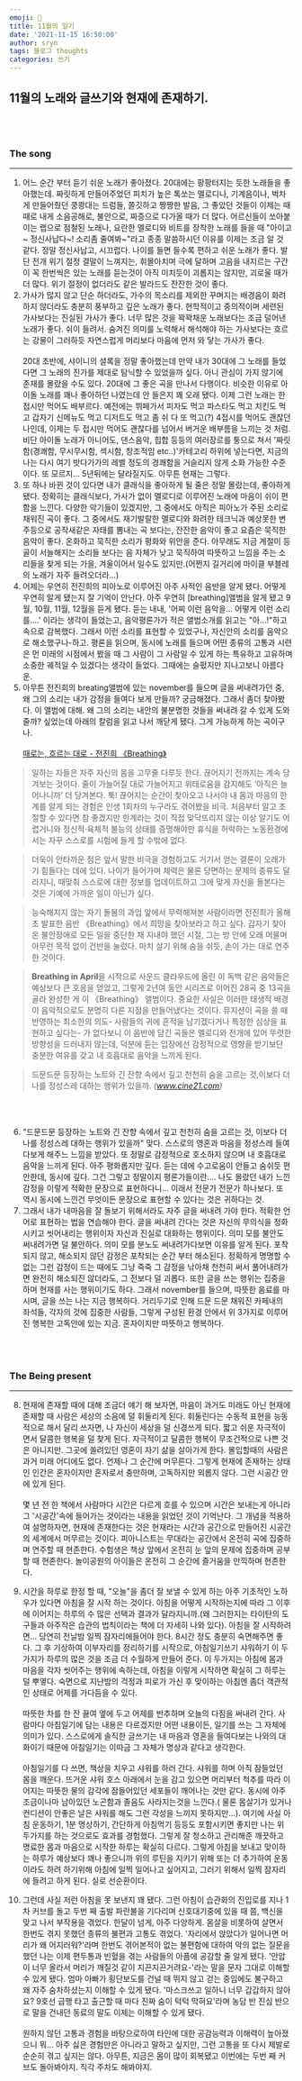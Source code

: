 ```yaml
---
emoji: 🍟
title: 11월의 일기
date: '2021-11-15 16:50:00'
author: sryn
tags: 블로그 thoughts
categories: 쓰기
---
```


## 11월의 노래와 글쓰기와 현재에 존재하기.

</br></br>

### The song

---

1.  어느 순간 부터 듣기 쉬운 노래가 좋아졌다. 20대에는 팡팡터지는 듯한 노래들을 좋아했는데. 짜릿하게 만들어주었던 피치가 높은 톡쏘는 멜로디나, 기계음이나, 벅차게 만들어줬던 쿵쾅대는 드럼들, 쫄깃하고 짱짱한 발음, 그 좋았던 것들이 이제는 때때로 내게 소음공해로, 불안으로, 짜증으로 다가올 때가 더 많다. 어르신들이 쏘아붙이는 랩으로 점철된 노래나, 요란한 멜로디와 비트를 장착한 노래를 들을 때 "아이고~ 정신사납다~! 소리좀 줄여봐~"라고 종종 말씀하시던 이유를 이제는 조금 알 것 같다. 정말 정신사납고, 시끄럽다. 나이를 들면 들수록 편하고 쉬운 노래가 좋다. 발단 전개 위기 절정 결말이 느껴지는, 휘몰아치며 극에 달하며 고음을 내지르는 구간이 꼭 한번씩은 있는 노래를 듣는것이 아직 미치듯이 괴롭지는 않지만, 괴로울 때가 더 많다. 위기 절정이 없더라도 같은 발라드도 잔잔한 것이 좋다.
    </br>
2.  가사가 많지 않고 단순 하더라도, 가수의 목소리를 제외한 꾸며지는 배경음이 화려하지 않더라도 충분히 풍부하고 깊은 노래가 좋다. 현학적이고 중의적이며 세련된 가사보다는 진실된 가사가 좋다. 너무 많은 것을 꽉꽉채운 노래보다는 조금 덜어낸 노래가 좋다. 쉬이 들려서. 숨겨진 의미를 노력해서 해석해야 하는 가사보다는 흐르는 강물이 그러하듯 자연스럽게 머리보다 마음에 먼저 와 닿는 가사가 좋다.</br></br>20대 초반에, 샤이니의 셜록을 정말 좋아했는데 만약 내가 30대에 그 노래를 들었다면 그 노래의 진가를 제대로 탐닉할 수 있었을까 싶다. 아니 관심이 가지 않기에 존재를 몰랐을 수도 있다. 20대에 그 좋은 곡을 만나서 다행이다. 비슷한 이유로 아이돌 노래를 꽤나 좋아하던 나였는데 안 들은지 꽤 오래 됐다. 이제 그런 노래는 한접시만 먹어도 배부르다. 예전에는 뷔페가서 피자도 먹고 파스타도 먹고 치킨도 먹고 갑자기 신메뉴도 먹고 디저트도 먹고 좀 쉬 다 또 먹고(?) 4접시를 먹어도 괜찮던 나인데, 이제는 두 접시만 먹어도 괜찮다를 넘어서 버거운 배부름을 느끼는 것 처럼. 비단 아이돌 노래가 아니어도, 댄스음악, 힙합 등등의 여러장르를 퉁으로 쳐서 '짜릿함(경쾌함, 무시무시함, 섹시함, 창조적임 etc..)'카테고리 하위에 넣는다면, 지금의 나는 다시 여기 밧다가가의 레벨 정도의 경쾌함을 거슬리지 않게 소화 가능한 수준이다. 또 모르지... 5년뒤에는 달라질지도. 아무튼 현재는 그렇다.
    </br>
3.  또 하나 바뀐 것이 있다면 내가 클래식을 좋아하게 될 줄은 정말 몰랐는데, 좋아하게 됐다. 정확히는 클래식보다, 가사가 없이 멜로디로 이루어진 노래에 마음이 쉬이 편함을 느낀다. 다양한 악기들이 있겠지만, 그 중에서도 아직은 피아노가 주된 소리로 채워진 곡이 좋다. 그 중에서도 재기발랄한 멜로디와 화려한 테크닉과 예상못한 변주등으로 공작새같은 자태를 뽐내는 곡 보다는, 잔잔한 음악이 좋고 요즘은 묵직한 음악이 좋다. 온화하고 묵직한 소리가 평화와 위안을 준다. 아무래도 지금 계절이 등골이 서늘해지는 소리들 보다는 음 자체가 낮고 묵직하여 따뜻하고 느낌을 주는 소리들을 찾게 되는 가을, 겨울이어서 일수도 있지만.(어쩐지 길거리에 마이클 부블레의 노래가 자주 들려오더라...)
    </br>
4.  어제는 우연히 전진희의 피아노로 이루어진 아주 사적인 음반을 알게 됐다. 어떻게 우연히 알게 됐는지 잘 기억이 안난다. 아주 우연히 [breathing]앨범을 알게 됐고 9월, 10월, 11월, 12월을 듣게 됐다. 듣는 내내, '어찌 이런 음악을... 어떻게 이런 소리를....' 이라는 생각이 들었는고, 음악평론가가 적은 앨범소개를 읽고는 "아...!"하고 속으로 감복했다. 그래서 이런 소리를 표현할 수 있었구나, 자신안의 소리를 음악으로 해소했구나-하고. 평론을 읽으며, 동시에 노래를 들으며 어떤 종류의 고통과 시련은 먼 미래의 시점에서 봤을 때 그 사람이 그 사람일 수 있게 하는 특유하고 고유하며 소중한 궤적일 수 있겠다는 생각이 들었다. 그때에는 슬펐지만 지나고보니 아름다운.
    </br>
5.  아무튼 전진희의 breating앨범에 있는 november를 들으며 글을 써내려가던 중, 왜 그의 소리는 내가 감정을 들여다 보게 만들까? 궁금해졌다. 그래서 좀더 찾아봤다. 이 앨범에 대해. 왜 그의 소리는 내안의 불분명한 것들을 써내려 갈 수 있게 도와줄까? 싶었는데 아래의 칼럼을 읽고 나서 깨닫게 됐다. 그게 가능하게 하는 곡이구나.
    </br></br>
    [때로는, 흐르는 대로 - 전진희 《Breathing》](http://www.cine21.com/news/view/?mag_id=97357)

> 일하는 자들은 자주 자신의 몸을 고무줄 다루듯 한다. 끊어지기 전까지는 계속 당겨보는 것이다. 줄이 가늘어질 대로 가늘어지고 위태로움을 감지해도 ‘아직은 늘어나니까’ 더 당겨본다. 툭! 끊어지는 순간이 찾아오고 나서야 내 몸과 마음의 한계를 알게 되는 경험은 인생 1회차의 누구라도 겪어봤을 비극. 처음부터 알고 조절할 수 있다면 참 좋겠지만 한계라는 것이 직접 맞닥뜨리지 않는 이상 알기도 어렵거니와 정신적·육체적 불능의 상태를 증명해야만 휴식을 허락하는 노동환경에서는 자꾸 스스로를 시험에 들게 할 수밖에 없다.

> 더욱이 안타까운 점은 앞서 말한 비극을 경험하고도 거기서 얻는 결론이 오래가기 힘들다는 데에 있다. 나이가 들어가며 체력은 물론 당면하는 문제의 종류도 달라지니, 때맞춰 스스로에 대한 정보를 업데이트하고 그에 맞게 자신을 돌본다는 것은 기예에 가까운 일이 아닌가 싶다.

> 능숙해지지 않는 자기 돌봄의 과업 앞에서 무력해져본 사람이라면 전진희가 올해 초 발표한 음반 《Breathing》에서 희망을 찾아보라고 하고 싶다. 갑자기 찾아온 불안장애로 모든 일을 중단한 채 지내야 했던 시절, 그는 방 안에 오래 머물며 아무런 목적 없이 건반을 눌렀다. 마치 살기 위해 숨을 쉬듯, 손이 가는 대로 연주한 것이다.

> **Breathing in April**을 시작으로 사운드 클라우드에 올린 이 독백 같은 음악들은 예상보다 큰 호응을 얻었고, 그렇게 2년여 동안 시리즈로 이어진 28곡 중 13곡을 골라 완성한 게 이 《Breathing》 앨범이다. 중요한 사실은 이러한 태생적 배경이 음악적으로도 분명히 다른 지점을 만들어냈다는 것이다. 뮤지션이 곡을 쓸 때 반영하는 최소한의 의도- 사람들의 귀에 흔적을 남기겠다거나 특정한 심상을 표현하고 싶다는- 가 없다보니 이 음반에 담긴 곡들은 멜로디와 전개에 있어 뚜렷한 방향성을 드러내지 않는데, 덕분에 듣는 입장에선 감정적으로 영향을 받기보단 충분한 여유를 갖고 내 호흡대로 음악을 느끼게 된다.

> 드문드문 등장하는 노트와 긴 잔향 속에서 깊고 천천히 숨을 고르는 것,이보다 더 나를 정성스레 대하는 행위가 있을까.
> _(www.cine21.com)_

</br></br>

6.  "드문드문 등장하는 노트와 긴 잔향 속에서 깊고 천천히 숨을 고르는 것, 이보다 더 나를 정성스레 대하는 행위가 있을까" 맞다. 스스로의 영혼과 마음을 정성스레 들여다보게 해주느 느낌을 받았다. 또 정말로 감정적으로 호소하지 않으며 내 호흡대로 음악을 느끼게 된다. 아주 평화롭지만 깊다. 듣는 데에 수고로움이 안들고 숨쉬듯 편안한데, 동시에 깊다. 그건 그렇고 정말이지 평론가들이란.... 나도 몰랐던 내가 느낀 감정을 이렇게 적확한 문장으로 표현하다니... 이래서 전문가 전문가 하나보다. 또 역시 동시에 느낀건 무엇이든 문장으로 표현할 수 있다는 것은 귀하다는 것.
    </br>
7.  그래서 내가 내마음을 잘 돌보기 위해서라도 자주 글을 써내려 가야 한다. 적확한 언어로 표현하는 법을 연습해야 한다. 글을 써내려 간다는 것은 자신의 무의식을 정화시키고 씻어내리는 행위이자 자신과 진실로 대화하는 행위이다. 의미 모를 불안도 써내려가면 덜 불안하다. 의미 모를 분노도 써내려가다보면 이유를 알게 된다. 포착되지 않고, 해소되지 않던 감정은 포착되는 순간 부터 해소된다. 정확하게 명명할 수 없는 그런 감정이 드는 때에도 그냥 죽죽 그 감정을 낚아채 천천히 써서 풀어내려가면 완전히 해소되진 않더라도, 그 전보다 덜 괴롭다. 또한 글을 쓰는 행위는 집중을 하며 현재를 사는 행위이기도 하다. 그래서 november를 들으며, 따뜻한 음료를 마시며, 글을 쓰는 나는 지금 행복하다. 거리두기로 인해 드문 드문 채워진 카페내의 좌석들, 각자의 것에 집중한 사람들, 그렇게 구성된 환경 안에서 위 3가지로 이루어진 행복한 고독안에 있는 지금. 혼자이지만 따뜻하고 행복하다.
    </br></br></br></br>

### The Being present

---

8.  현재에 존재할 때에 대해 조금더 얘기 해 보자면, 마음이 과거도 미래도 아닌 현재에 존재할 때 사람은 세상의 소음에 덜 휘둘리게 된다. 휘둘린다는 수동적 표현을 능동적으로 해서 달리 쓰자면, 나 자신이 세상을 덜 신경쓰게 되다. 짧고 쉬운 자극적이면서 달콤한 행복을 덜 찾게 된다. 자극적이고 달콤한 행복이 무조건적으로 나쁜 것은 아니지만. 그곳에 쏠려있던 영혼이 자기 삶을 살아가게 한다. 몰입할때의 사람은 과거 미래 어디에도 없다. 언제나 그 순간에 머무른다. 그렇게 현재에 존재하는 상태인 인간은 혼자이지만 혼자로서 충만하며, 고독하지만 외롭지 않다. 그런 시공간 안에 있게 된다.</br></br>몇 년 전 한 책에서 사람마다 시간은 다르게 흐를 수 있으며 시간은 보내는게 아니라 그 '시공간'속에 들어가는 것이라는 내용을 읽었던 것이 기억난다. 그 개념을 적용하여 설명하자면, 현재에 존재한다는 것은 현재라는 시간과 공간으로 만들어진 시공간의 세계에서 머무르는 것이다. 피아니스트는 무대라는 공간에서 온전히 곡에 집중하며 연주할 때 현존한다. 수험생은 책상 앞에서 온전히 눈 앞의 문제에 집중하며 공부할 때 현존한다. 놀이공원의 아이들은 온전히 그 순간에 즐거움을 만끽하며 현존한다.
    </br>

9.  시간을 하루로 한정 할 때, "오늘"을 좀더 잘 보낼 수 있게 하는 아주 기초적인 노하우가 있다면 아침을 잘 시작 하는 것이다. 아침을 어떻게 시작하는지에 따라 그 이후에 이어지는 하루의 수 많은 선택과 결과가 달라지니까.(왜 그러한지는 타이탄의 도구들과 아주작은 습관의 법칙이라는 책에 더 자세히 나와 있다). 아침을 잘 시작하려면... 당연히 전날밤 일찍 잠자리에들어야 한다. 8시간 정도 충분히 숙면해주면 좋다. 그 후 기상하여 이부자리를 정리하기를 시작으로, 아침일기쓰기 샤워하기 이 두가지가 하루의 많은 것을 조금 더 수월하게 만들어 준다. 이 두가지는 아침에 몸과 마음을 각자 씻어주는 행위에 속하는데, 아침을 이렇게 시작하면 확실히 그 하루는 덜 뿌옇다. 숙면으로 지난밤의 걱정과 피로가 가신 후 맞이하는 아침엔 좀더 객관적인 상태로 어제를 가다듬을 수 있다.</br></br>따뜻한 차를 한 잔 끓여 옆에 두고 어제를 반추하며 오늘의 다짐을 써내려 간다. 사람마다 아침일기에 담는 내용은 다르겠지만 어떤 내용이든, 일기를 쓰는 그 자체에 의미가 있다. 스스로에게 솔직한 글쓰기는 내 마음과 영혼을 들여다보는 나와의 대화이기 때문에 아침일기는 이따금 그 자체가 명상과 같다고 생각한다.</br></br>아침일기를 다 쓰면, 책상을 치우고 샤워를 하러 간다. 샤워를 하며 아직 잠들었던 몸을 깨운다. 뜨거운 샤워 호스 아래에서 눈을 감고 있으면 머리부터 척추를 따라 이어지는 따뜻한 물의 감각에 잠들어있던 세포들이 깨어나는 것만 같다. 동시에 아주 조금이나마 남아있던 노곤함과 졸음도 사라지는것을 느낀다.( 물론 몸살기가 있거나 컨디션이 안좋은 날은 샤워를 해도 그런 각성을 느끼지 못하지만...). 여기에 사실 아침 운동하기, 1분 명상하기, 간단하게 아침먹기 등등도 포함시키면 좋지만 나는 위 두가지를 하는 것으로도 효과를 경험했다. 그렇게 잘 청소하고 관리해준 깨끗하고 명료한 몸과 마음으로 시작한 하루는 확실히 다르다. 그렇게 아침을 보내고 맞이하는 하루가 예상보다 꽤나 좋으니까 위의 루틴을 지키기 위해 또는 더 추가하여 운동이라도 하려 하기위해 아침에 일찍 일어나고 싶어지고, 그러기 위해서 일찍 잠자리에 들려고 하게 된다. 실로 선순환이다.
    </br>

10. 그런데 사실 저런 아침을 못 보낸지 꽤 됐다. 그런 아침이 습관화의 진입로를 지나 1차 커브를 돌고 두번 째 출발 파란불을 기다리며 신호대기중에 있을 때 쯤, 백신을 맞고 나서 부작용을 겪었다. 한달이 넘게, 아주 다양하게. 몸살을 비롯하여 살면서 한번도 겪지 못했던 종류의 불편과 고통도 겪었다. '자리에서 앉았다가 일어나면 머리가 왜 어지러워?'라며 한번도 겪어본적이 없는 불편함에 대하여 악의 없는 질문을 했던 나는 이제 편두통과 빈혈을 겪는 사람들의 아픔에 공감할 줄 알게 됐다. '안압이 너무 올라서 머리가 깨질것 같이 지끈지끈거려요-'라는 말을 문자 그대로 이해할 수 있게 됐다. 엄마 아빠가 횡단보도를 건널 때 뛰지 않고 걷는 중임에도 불구하고 왜 자주 숨차하셨는지 이해할 수 있게 됐다. '마스크쓰고 일하니 너무 갑갑하지 않아요? 9호선 급행 타고 출근할 때 마다 진짜 숨이 턱턱 막혀요'라며 농담 반 진심 반으로 말을 건내던 동료의 말도 이제는 이해할 수 있게 됐다.</br></br>원하지 않던 고통과 경험을 바탕으로하여 타인에 대한 공감능력과 이해력이 높아졌으니 뭐... 아주 싫은 경험만은 아니라고 말하고 싶지만, 그런 고통을 또 다시 제발로 순순히 겪고 싶지는 않다. 아무튼, 지금은 몸이 많이 회복됐고 이번에는 두번 째 커브도 돌아봐야지. 직각 주차도 해봐야지.

</br></br>

```toc

```
